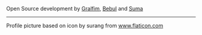 Open Source development by [Gralfim](https://github.com/orgs/OpenGrabeso/people/Gralfim), [Bebul](https://github.com/orgs/OpenGrabeso/people/Bebul) and [Suma](https://github.com/orgs/OpenGrabeso/people/OndrejSpanel)

-------------------

Profile picture based on icon by surang from www.flaticon.com

